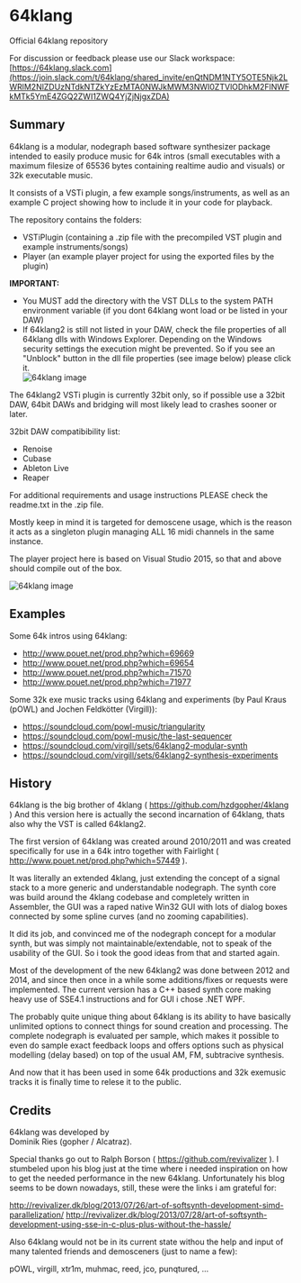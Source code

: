 # 64klang
Official 64klang repository

For discussion or feedback please use our Slack workspace:
[https://64klang.slack.com](https://join.slack.com/t/64klang/shared_invite/enQtNDM1NTY5OTE5Njk2LWRlM2NlZDUzNTdkNTZkYzEzMTA0NWJkMWM3NWI0ZTVlODhkM2FlNWFkMTk5YmE4ZGQ2ZWI1ZWQ4YjZjNjgxZDA)

Summary
-------

64klang is a modular, nodegraph based software synthesizer package intended to easily produce music for 64k intros (small executables with a maximum filesize of 65536 bytes containing realtime audio and visuals) or 32k executable music.

It consists of a VSTi plugin, a few example songs/instruments, as well as an example C project showing how to include it in your code for playback.

The repository contains the folders:
- VSTiPlugin (containing a .zip file with the precompiled VST plugin and example instruments/songs)
- Player (an example player project for using the exported files by the plugin)

<b>IMPORTANT:</b>

- You MUST add the directory with the VST DLLs to the system PATH environment variable (if you dont 64klang wont load or be listed in your DAW)
- If 64klang2 is still not listed in your DAW, check the file properties of all 64klang dlls with Windows Explorer. Depending on the Windows security settings the execution might be prevented. So if you see an "Unblock" button in the dll file properties (see image below) please click it.<br>
![64klang image](https://raw.githubusercontent.com/hzdgopher/64klang/master/FileProperties_Security_Unblock.png)<br>

The 64klang2 VSTi plugin is currently 32bit only, so if possible use a 32bit DAW, 64bit DAWs and bridging will most likely lead to crashes sooner or later.

32bit DAW compatibibility list:
- Renoise
- Cubase
- Ableton Live
- Reaper

For additional requirements and usage instructions PLEASE check the readme.txt in the .zip file.

Mostly keep in mind it is targeted for demoscene usage, which is the reason it acts as a singleton plugin managing ALL 16 midi channels in the same instance.

The player project here is based on Visual Studio 2015, so that and above should compile out of the box.

![64klang image](https://raw.githubusercontent.com/hzdgopher/64klang/master/64klang2.png)

Examples
--------

Some 64k intros using 64klang:

- http://www.pouet.net/prod.php?which=69669
- http://www.pouet.net/prod.php?which=69654
- http://www.pouet.net/prod.php?which=71570
- http://www.pouet.net/prod.php?which=71977

Some 32k exe music tracks using 64klang and experiments (by Paul Kraus (pOWL) and Jochen Feldkötter (Virgill)):
- https://soundcloud.com/powl-music/triangularity
- https://soundcloud.com/powl-music/the-last-sequencer
- https://soundcloud.com/virgill/sets/64klang2-modular-synth
- https://soundcloud.com/virgill/sets/64klang2-synthesis-experiments

History
-------

64klang is the big brother of 4klang ( https://github.com/hzdgopher/4klang )
And this version here is actually the second incarnation of 64klang, thats also why the VST is called 64klang2.

The first version of 64klang was created around 2010/2011 and was created specifically for use in a 64k intro together with Fairlight ( http://www.pouet.net/prod.php?which=57449 ). 

It was literally an extended 4klang, just extending the concept of a signal stack to a more generic and understandable nodegraph.
The synth core was build around the 4klang codebase and completely written in Assembler, the GUI was a raped native Win32 GUI with lots of dialog boxes connected by some spline curves (and no zooming capabilities).

It did its job, and convinced me of the nodegraph concept for a modular synth, but was simply not maintainable/extendable, not to speak of the usability of the GUI. So i took the good ideas from that and started again.

Most of the development of the new 64klang2 was done between 2012 and 2014, and since then once in a while some additions/fixes or requests were implemented. The current version has a C++ based synth core making heavy use of SSE4.1 instructions and for GUI i chose .NET WPF.

The probably quite unique thing about 64klang is its ability to have basically unlimited options to connect things for sound creation and processing. The complete nodegraph is evaluated per sample, which makes it possible to even do sample exact feedback loops and offers options such as physical modelling (delay based) on top of the usual AM, FM, subtracive synthesis. 

And now that it has been used in some 64k productions and 32k exemusic tracks it is finally time to relese it to the public.

Credits
-------

64klang was developed by
<br>Dominik Ries (gopher / Alcatraz).

Special thanks go out to Ralph Borson ( https://github.com/revivalizer ).
I stumbeled upon his blog just at the time where i needed inspiration on how to get the needed performance in the new 64klang. Unfortunately his blog seems to be down nowadays, still, these were the links i am grateful for:

http://revivalizer.dk/blog/2013/07/26/art-of-softsynth-development-simd-parallelization/
http://revivalizer.dk/blog/2013/07/28/art-of-softsynth-development-using-sse-in-c-plus-plus-without-the-hassle/

Also 64klang would not be in its current state withou the help and input of many talented friends and demosceners (just to name a few):

pOWL, virgill, xtr1m, muhmac, reed, jco, punqtured, ...



